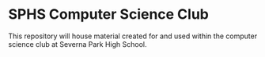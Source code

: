 # SPHS Computer Science Club

This repository will house material created for and used within the computer science club at Severna Park High School.

